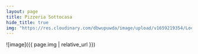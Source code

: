 ```yaml
---
layout: page
title: Pizzeria Sottocasa
hide_title: true
img: "https://res.cloudinary.com/dbwupuwda/image/upload/v1659219354/Locali/sottocasa.png"
---
```


![image]({{ page.img | relative_url }})
